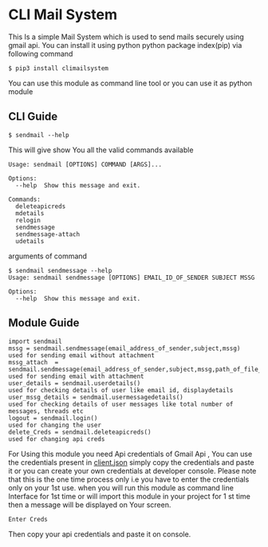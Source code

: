 # CLI Mail System 
 This Is a simple Mail System which is used to send mails securely using gmail api. You can install it using python python package index(pip) via following command<br>
```
$ pip3 install climailsystem
```
You can use this module as command line tool or you can use it as python module
## CLI Guide
```
$ sendmail --help
```
This will give show You all the valid commands available

```
Usage: sendmail [OPTIONS] COMMAND [ARGS]...

Options:
  --help  Show this message and exit.

Commands:
  deleteapicreds
  mdetails
  relogin
  sendmessage
  sendmessage-attach
  udetails
```
arguments of command
```
$ sendmail sendmessage --help
Usage: sendmail sendmessage [OPTIONS] EMAIL_ID_OF_SENDER SUBJECT MSSG

Options:
  --help  Show this message and exit.

```  
## Module Guide
```
import sendmail
mssg = sendmail.sendmessage(email_address_of_sender,subject,mssg)
used for sending email without attachment
mssg_attach  = sendmail.sendmessage(email_address_of_sender,subject,mssg,path_of_file_to_be_shared)
used for sending email with attachment
user_details = sendmail.userdetails()
used for checking details of user like email id, displaydetails
user_mssg_details = sendmail.usermessagedetails()
used for checking details of user messages like total number of messages, threads etc
logout = sendmail.login()
used for changing the user 
delete_Creds = sendmail.deleteapicreds()
used for changing api creds
```
For Using this module you need Api credentials of Gmail Api , You can use the credentials present in [client.json](https://github.com/aksh45/climailsystem/blob/master/client.json) simply copy the credentials and paste it or you can create your own credentials at developer console. Please note that this is the one time process only i.e you have to enter the credentials only on your 1st use. when you will run this module as command line Interface for 1st time or will import this module in your project for 1 st time then a message will be displayed on Your screen.
```
Enter Creds
```
Then copy your api credentials and paste it on console.
 
